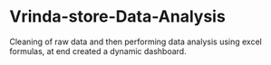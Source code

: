 # Vrinda-store-Data-Analysis
Cleaning of raw data and then performing data analysis using excel formulas, at end created a dynamic dashboard.
